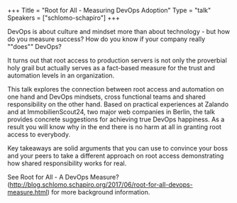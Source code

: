 +++
Title = "Root for All - Measuring DevOps Adoption"
Type = "talk"
Speakers = ["schlomo-schapiro"]
+++

DevOps is about culture and mindset more than about technology - but how do you measure success? How do you know if your company really ""does"" DevOps?
 
It turns out that root access to production servers is not only the proverbial holy grail but actually serves as a fact-based measure for the trust and automation levels in an organization.
 
This talk explores the connection between root access and automation on one hand and DevOps mindsets, cross functional teams and shared responsibility on the other hand. Based on practical experiences at Zalando and at ImmobilienScout24, two major web companies in Berlin, the talk provides concrete suggestions for achieving true DevOps happiness. As a result you will know why in the end there is no harm at all in granting root access to everybody.
 
Key takeaways are solid arguments that you can use to convince your boss and your peers to take a different approach on root access demonstrating how shared responsibility works for real.
 
See Root for All - A DevOps Measure? (http://blog.schlomo.schapiro.org/2017/06/root-for-all-devops-measure.html) for more background information.
